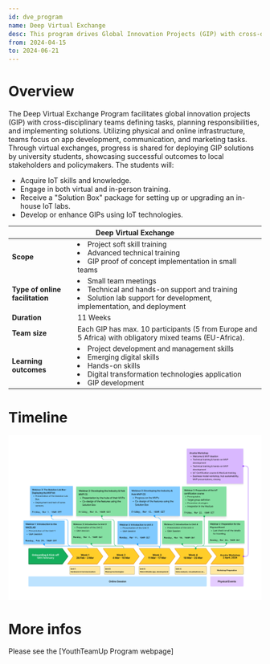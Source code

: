 ```yaml
---
id: dve_program
name: Deep Virtual Exchange
desc: This program drives Global Innovation Projects (GIP) with cross-disciplinary teams planning and implementing solutions using physical and online infrastructure. University students deploy successful outcomes to local stakeholders and policymakers.
from: 2024-04-15
to: 2024-06-21
---
```


<!-- ![hubiquitous logo](hubiquitous-logo.png) -->

# Overview

The Deep Virtual Exchange Program facilitates global innovation projects (GIP) with cross-disciplinary teams defining tasks, planning responsibilities, and implementing solutions. Utilizing physical and online infrastructure, teams focus on app development, communication, and marketing tasks. Through virtual exchanges, progress is shared for deploying GIP solutions by university students, showcasing successful outcomes to local stakeholders and policymakers. The students will:

- Acquire IoT skills and knowledge.
- Engage in both virtual and in-person training.
- Receive a "Solution Box" package for setting up or upgrading an in-house IoT labs.
- Develop or enhance GIPs using IoT technologies.

<table>
<thead>
  <tr>
    <th colspan="2">Deep Virtual Exchange</th>
  </tr>
</thead>
<tbody>
  <tr>
    <td><b>Scope</b> </td>
    <td> 
        <li>Project soft skill training</li> 
        <li>Advanced technical training</li>
        <li>GIP proof of concept implementation in small teams</li> 
    </td>
  </tr>
  <tr>
    <td><b>Type of online facilitation</b> </td>
    <td>
        <li>Small team meetings</li>
        <li>Technical and hands-on support and training</li>
        <li>Solution lab support for development, implementation, and deployment</li>
    </td>
  </tr>
  <tr>
    <td><b>Duration</b> </td>
    <td>11 Weeks</td>
  </tr>
  <tr>
    <td><b>Team size</b> </td>
    <td> Each GIP has max. 10 participants (5 from Europe and 5 Africa) with obligatory mixed teams (EU-Africa). </td>
  </tr>
  <tr>
    <td><b>Learning outcomes </b></td>
    <td>
        <li>Project development and management skills</li>
        <li>Emerging digital skills</li>
        <li>Hands-on skills</li>
        <li>Digital transformation technologies application</li>
        <li>GIP development</li> </td>
  </tr>
</tbody>
</table>


# Timeline

![timeline](img/timeline.png)

# More infos

Please see the [YouthTeamUp Program webpage]

